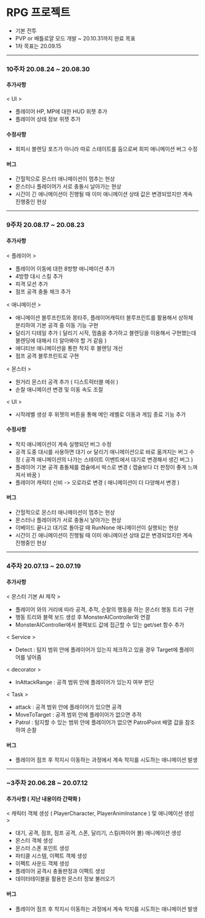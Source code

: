 # RPG 프로젝트

- 기본 전투
- PVP or 배틀로얄 모드 개발
~ 20.10.31까지 완료 목표
- 1차 목표는 20.09.15

<hr/>

### 10주차 20.08.24 ~ 20.08.30

#### 추가사항
< UI >
- 플레이어 HP, MP에 대한 HUD 위젯 추가
- 플레이어 상태 정보 위젯 추가

#### 수정사항
- 회피시 블렌딩 포즈가 아니라 따로 스테이트를 둠으로써 회피 애니메이션 버그 수정

#### 버그
- 간헐적으로 몬스터 애니메이션이 멈추는 현상
- 몬스터나 플레이어가 서로 충돌시 날아가는 현상
- 시간이 긴 애니메이션이 진행될 때 이미 애니메이션 상태 값은 변경되었지만 계속 진행중인 현상

<hr/>

### 9주차 20.08.17 ~ 20.08.23

#### 추가사항
< 플레이어 >
- 플레이어 이동에 대한 8방향 애니메이션 추가
- 4방향 대시 스킬 추가
- 피격 모션 추가
- 점프 공격 충돌 체크 추가

< 애니메이션 >
- 애니메이션 블루프린트와 몽타주, 플레이어캐릭터 블루프린트를 활용해서 상하체 분리하여 기본 공격 중 이동 기능 구현
- 달리기 디테일 추가 ( 달리기 시작, 멈춤을 추가하고 블렌딩을 이용해서 구현했는데 블렌딩에 대해서 더 알아봐야 할 거 같음 )
- 애디티브 애니메이션을 통한 착지 후 블렌딩 개선
- 점프 공격 블루프린트로 구현

< 몬스터 >
- 원거리 몬스터 공격 추가 ( 디스트럭터블 메쉬 )
- 순찰 애니메이션 변경 및 이동 속도 조절

< UI >
- 시작레벨 생성 후 위젯의 버튼을 통해 메인 레벨로 이동과 게임 종료 기능 추가

#### 수정사항
- 착지 애니메이션이 계속 실행되던 버그 수정
- 공격 도중 대시를 사용하면 대기 or 달리기 애니메이션으로 바로 옮겨지는 버그 수정 ( 공격 애니메이션의 나가는 스테이트 이벤트에서 대기로 변경해서 생긴 버그 )
- 플레이어 기본 공격 충돌체를 캡슐에서 박스로 변경 ( 캡슐보다 더 판정이 좋게 느껴져서 바꿈 )
- 플레이어 캐릭터 신비 -> 오로라로 변경 ( 애니메이션이 더 다양해서 변경 )

#### 버그
- 간헐적으로 몬스터 애니메이션이 멈추는 현상
- 몬스터나 플레이어가 서로 충돌시 날아가는 현상
- 이베이드 끝나고 대기로 돌아갈 때 RunNone 애니메이션이 실행되는 현상
- 시간이 긴 애니메이션이 진행될 때 이미 애니메이션 상태 값은 변경되었지만 계속 진행중인 현상

<hr/>

### 4주차 20.07.13 ~ 20.07.19

#### 추가사항
< 몬스터 기본 AI 제작 >

- 플레이어 와의 거리에 따라 공격, 추적, 순찰의 행동을 하는 몬스터 행동 트리 구현
- 행동 트리와 블랙 보드 생성 후 MonsterAIController와 연결
- MonsterAIController에서 블랙보드 값에 접근할 수 있는 get/set 함수 추가

< Service >
- Detect : 탐지 범위 안에 플레이어가 있는지 체크하고 있을 경우 Target에 플레이어를 넣어줌

< decorator >
- InAttackRange : 공격 범위 안에 플레이어가 있는지 여부 판단

< Task >
- attack : 공격 범위 안에 플레이어가 있으면 공격
- MoveToTarget : 공격 범위 안에 플레이어가 없으면 추적
- Patrol : 탐지할 수 있는 범위 안에 플레이어가 없으면 PatrolPoint 배열 값을 참조하여 순찰


#### 버그
- 플레이어 점프 후 착지시 이동하는 과정에서 계속 착지를 시도하는 애니메이션 발생

<hr/>

### ~3주차 20.06.28 ~ 20.07.12

#### 추가사항 ( 지난 내용이라 간략화 )
< 캐릭터 객체 생성 ( PlayerCharacter, PlayerAnimInstance ) 및 애니메이션 생성 >
- 대기, 공격, 점프, 점프 공격, 스폰, 달리기, 스킬(파이어 볼) 애니메이션 생성
- 몬스터 객체 생성
- 몬스터 스폰 포인트 생성
- 파티클 시스템, 이펙트 객체 생성
- 이펙트 사운드 객체 생성
- 플레이어 공격시 충돌판정과 이펙트 생성
- 데이터테이블을 활용한 몬스터 정보 불러오기

#### 버그
- 플레이어 점프 후 착지시 이동하는 과정에서 계속 착지를 시도하는 애니메이션 발생
